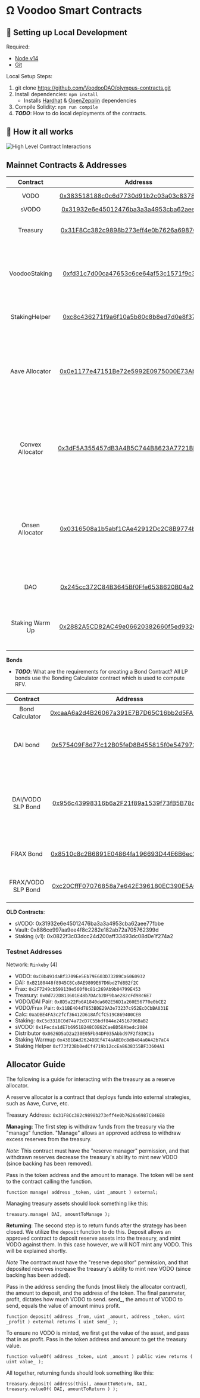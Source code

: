 # Ω Voodoo Smart Contracts


##  🔧 Setting up Local Development
Required: 
- [Node v14](https://nodejs.org/download/release/latest-v14.x/)  
- [Git](https://git-scm.com/downloads)


Local Setup Steps:
1. git clone https://github.com/VoodooDAO/olympus-contracts.git 
1. Install dependencies: `npm install` 
    - Installs [Hardhat](https://hardhat.org/getting-started/) & [OpenZepplin](https://docs.openzeppelin.com/contracts/4.x/) dependencies
1. Compile Solidity: `npm run compile`
1. **_TODO_**: How to do local deployments of the contracts.


## 🤨 How it all works
![High Level Contract Interactions](./docs/box-diagram.png)

## Mainnet Contracts & Addresses

|Contract       | Addresss                                                                                                            | Notes   |
|:-------------:|:-------------------------------------------------------------------------------------------------------------------:|-------|
|VODO            |[0x383518188c0c6d7730d91b2c03a03c837814a899](https://etherscan.io/address/0x383518188c0c6d7730d91b2c03a03c837814a899)| Main Token Contract|
|sVODO           |[0x31932e6e45012476ba3a3a4953cba62aee77fbbe](https://etherscan.io/address/0x31932e6e45012476ba3a3a4953cba62aee77fbbe)| Staked Ohm|
|Treasury       |[0x31F8Cc382c9898b273eff4e0b7626a6987C846E8](https://etherscan.io/address/0x31F8Cc382c9898b273eff4e0b7626a6987C846E8)| Voodoo Treasury holds all the assets        |
|VoodooStaking |[0xfd31c7d00ca47653c6ce64af53c1571f9c36566a](https://etherscan.io/address/0xfd31c7d00ca47653c6ce64af53c1571f9c36566a)| Main Staking contract responsible for calling rebases every 2200 blocks|
|StakingHelper  |[0xc8c436271f9a6f10a5b80c8b8ed7d0e8f37a612d](https://etherscan.io/address/0xc8c436271f9a6f10a5b80c8b8ed7d0e8f37a612d)| Helper Contract to Stake with 0 warmup |
|Aave Allocator |[0x0e1177e47151Be72e5992E0975000E73Ab5fd9D4](https://etherscan.io/address/0x0e1177e47151Be72e5992E0975000E73Ab5fd9D4)| Sends DAI from the treasury to Aave (via deposit) in exchange for aDAI and holds it. See [Allocator Guide](#allocator-guide)|
|Convex Allocator |[0x3dF5A355457dB3A4B5C744B8623A7721BF56dF78](https://etherscan.io/address/0x3dF5A355457dB3A4B5C744B8623A7721BF56dF78)| Sends FRAX from the treasury to Convex and accumulates trading fees, CRV and CVX. See [Allocator Guide](#allocator-guide)|
|Onsen Allocator |[0x0316508a1b5abf1CAe42912Dc2C8B9774b682fFC](https://etherscan.io/address/0x0316508a1b5abf1CAe42912Dc2C8B9774b682fFC)| Sends VODO-DAI SLP from the treasury to the Sushi Onsen pool, accumulating SUSHI and xSUSHI. See [Allocator Guide](#allocator-guide)|
|DAO            |[0x245cc372C84B3645Bf0Ffe6538620B04a217988B](https://etherscan.io/address/0x245cc372C84B3645Bf0Ffe6538620B04a217988B)|Storage Wallet for DAO under MS |
|Staking Warm Up|[0x2882A5CD82AC49e06620382660f5ed932607c5f1](https://etherscan.io/address/0x2882A5CD82AC49e06620382660f5ed932607c5f1)| Instructs the Staking contract when a user can claim sVODO |


**Bonds**
- **_TODO_**: What are the requirements for creating a Bond Contract?
All LP bonds use the Bonding Calculator contract which is used to compute RFV. 

|Contract       | Addresss                                                                                                            | Notes   |
|:-------------:|:-------------------------------------------------------------------------------------------------------------------:|-------|
|Bond Calculator|[0xcaaA6a2d4B26067a391E7B7D65C16bb2d5FA571A](https://etherscan.io/address/0xcaaA6a2d4B26067a391E7B7D65C16bb2d5FA571A)| |
|DAI bond|[0x575409F8d77c12B05feD8B455815f0e54797381c](https://etherscan.io/address/0x575409F8d77c12B05feD8B455815f0e54797381c)| Main bond managing serve mechanics for VODO/DAI|
|DAI/VODO SLP Bond|[0x956c43998316b6a2F21f89a1539f73fB5B78c151](https://etherscan.io/address/0x956c43998316b6a2F21f89a1539f73fB5B78c151)| Manages mechhanism for thhe protocol to buy baack its own liquidity from the pair. |
|FRAX Bond|[0x8510c8c2B6891E04864fa196693D44E6B6ec2514](https://etherscan.io/address/0x8510c8c2B6891E04864fa196693D44E6B6ec2514)|Similar to DAI bond but using FRAX|
|FRAX/VODO SLP Bond|[0xc20CffF07076858a7e642E396180EC390E5A02f7](https://etherscan.io/address/0xc20CffF07076858a7e642E396180EC390E5A02f7)| Similar to DAI/VODO but using FRAX |

**OLD Contracts**:

- sVODO: 0x31932e6e45012476ba3a3a4953cba62aee77fbbe 
- Vault: 0x886ce997aa9ee4f8c2282e182ab72a705762399d 
- Staking (v1): 0x0822f3c03dcc24d200aff33493dc08d0e1f274a2


### Testnet Addresses

Network: `Rinkeby` (4)
- VODO: `0xC0b491daBf3709Ee5Eb79E603D73289Ca6060932`
- DAI: `0xB2180448f8945C8Cc8AE9809E67D6bd27d8B2f2C` 
- Frax: `0x2F7249cb599139e560f0c81c269Ab9b04799E453`
- Treasury: `0x0d722D813601E48b7DAcb2DF9bae282cFd98c6E7`
- VODO/DAI Pair: `0x8D5a22Fb6A1840da602E56D1a260E56770e0bCE2`
- VODO/Frax Pair: `0x11BE404d7853BDE29A3e73237c952EcDCbBA031E`
- Calc: `0xaDBE4FA3c2fcf36412D618AfCfC519C869400CEB` 
- Staking: `0xC5d3318C0d74a72cD7C55bdf844e24516796BaB2` 
- sVODO: `0x1Fecda1dE7b6951B248C0B62CaeBD5BAbedc2084` 
- Distributor `0x0626D5aD2a230E05Fb94DF035Abbd97F2f839C3a` 
- Staking Warmup `0x43B18Ad2624DBEf474aA8E0c8d8404a0A42b7aC4` 
- Staking Helper `0xf73f23Bb0edCf4719b12ccEa8638355BF33604A1`


## Allocator Guide

The following is a guide for interacting with the treasury as a reserve allocator.

A reserve allocator is a contract that deploys funds into external strategies, such as Aave, Curve, etc.

Treasury Address: `0x31F8Cc382c9898b273eff4e0b7626a6987C846E8`

**Managing**:
The first step is withdraw funds from the treasury via the "manage" function. "Manage" allows an approved address to withdraw excess reserves from the treasury.

*Note*: This contract must have the "reserve manager" permission, and that withdrawn reserves decrease the treasury's ability to mint new VODO (since backing has been removed).

Pass in the token address and the amount to manage. The token will be sent to the contract calling the function.

```
function manage( address _token, uint _amount ) external;
```

Managing treasury assets should look something like this:
```
treasury.manage( DAI, amountToManage );
```

**Returning**:
The second step is to return funds after the strategy has been closed.
We utilize the `deposit` function to do this. Deposit allows an approved contract to deposit reserve assets into the treasury, and mint VODO against them. In this case however, we will NOT mint any VODO. This will be explained shortly.

*Note* The contract must have the "reserve depositor" permission, and that deposited reserves increase the treasury's ability to mint new VODO (since backing has been added).


Pass in the address sending the funds (most likely the allocator contract), the amount to deposit, and the address of the token. The final parameter, profit, dictates how much VODO to send. send_, the amount of VODO to send, equals the value of amount minus profit.
```
function deposit( address _from, uint _amount, address _token, uint _profit ) external returns ( uint send_ );
```

To ensure no VODO is minted, we first get the value of the asset, and pass that in as profit.
Pass in the token address and amount to get the treasury value.
```
function valueOf( address _token, uint _amount ) public view returns ( uint value_ );
```

All together, returning funds should look something like this:
```
treasury.deposit( address(this), amountToReturn, DAI, treasury.valueOf( DAI, amountToReturn ) );
```

